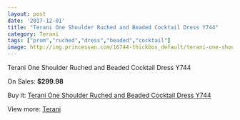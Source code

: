 ```yaml
---
layout: post
date: '2017-12-01'
title: "Terani One Shoulder Ruched and Beaded Cocktail Dress Y744"
category: Terani
tags: ["prom","ruched","dress","beaded","cocktail"]
image: http://img.princessan.com/16744-thickbox_default/terani-one-shoulder-ruched-and-beaded-cocktail-dress-y744.jpg
---
```

Terani One Shoulder Ruched and Beaded Cocktail Dress Y744

On Sales: **$299.98**
<a href="https://www.princessan.com/en/terani/7911-terani-one-shoulder-ruched-and-beaded-cocktail-dress-y744.html"><amp-img layout="responsive" width="600" height="600" src="//img.princessan.com/16744-thickbox_default/terani-one-shoulder-ruched-and-beaded-cocktail-dress-y744.jpg" alt="Terani One Shoulder Ruched and Beaded Cocktail Dress Y744 0" /></a>
<a href="https://www.princessan.com/en/terani/7911-terani-one-shoulder-ruched-and-beaded-cocktail-dress-y744.html"><amp-img layout="responsive" width="600" height="600" src="//img.princessan.com/16745-thickbox_default/terani-one-shoulder-ruched-and-beaded-cocktail-dress-y744.jpg" alt="Terani One Shoulder Ruched and Beaded Cocktail Dress Y744 1" /></a>

Buy it: [Terani One Shoulder Ruched and Beaded Cocktail Dress Y744](https://www.princessan.com/en/terani/7911-terani-one-shoulder-ruched-and-beaded-cocktail-dress-y744.html "Terani One Shoulder Ruched and Beaded Cocktail Dress Y744")

View more: [Terani](https://www.princessan.com/en/64-terani "Terani")